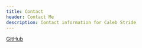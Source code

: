 ```yaml
---
title: Contact
header: Contact Me
description: Contact information for Caleb Stride
---
```

[GitHub](https://github.com/CalebStride)

